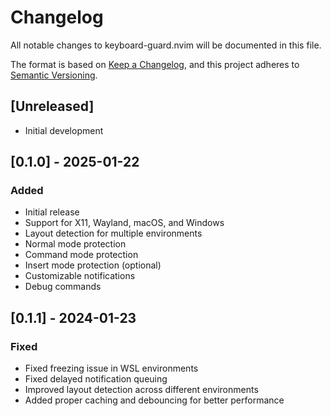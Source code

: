 # Changelog

All notable changes to keyboard-guard.nvim will be documented in this file.

The format is based on [Keep a Changelog](https://keepachangelog.com/en/1.0.0/),
and this project adheres to [Semantic Versioning](https://semver.org/spec/v2.0.0.html).

## [Unreleased]

- Initial development

## [0.1.0] - 2025-01-22

### Added

- Initial release
- Support for X11, Wayland, macOS, and Windows
- Layout detection for multiple environments
- Normal mode protection
- Command mode protection
- Insert mode protection (optional)
- Customizable notifications
- Debug commands

## [0.1.1] - 2024-01-23

### Fixed

- Fixed freezing issue in WSL environments
- Fixed delayed notification queuing
- Improved layout detection across different environments
- Added proper caching and debouncing for better performance

